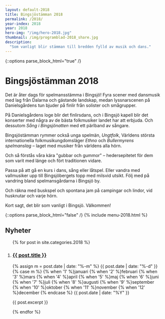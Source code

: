 ```yaml
---
layout: default-2018
title: Bingsjöstämman 2018
permalink: /2018/
year-index: 2018
year: 2018
hero-img: "/img/hero-2018.jpg"
thumbnail: /img/programblad-2018_share.jpg
description:
  "Som vanligt blir stämman till bredden fylld av musik och dans."
---
```



{::options parse_block_html="true" /}
<div class="glacier">

# Bingsjöstämman 2018

Det är åter dags för spelmansstämma i Bingsjö! Fyra scener med dansmusik med lag från Dalarna och gästande landskap, medan lyssnarscenen på Danielsgårdens tun bjuder på finlir från solister och smågrupper.

På Danielsgårdens loge blir det finlirsdans, och i Bingsjö kapell blir det konserter med några av de bästa folkmusiker landet har att erbjuda. Och dessutom _Sång i Bingsjönatten_ med ett pärlband av sångare.

Bingsjöstämman rymmer också unga spelmän, _Ungtfolk_, Världens största internationella folkmusikungdomsläger _Ethno_ och _Bullermyrens spelmanslag_ – laget med musiker från världens alla hörn.

Och så förstås våra kära "gubbar och gummor" – hedersepitetet för dem som varit med länge och fört traditionen vidare.

Passa på att gå en kurs i dans, sång eller låtspel. Eller vandra med vallmusiker upp till Bingsjöbergets topp med milsvid utsikt. Följ med på vandring bland spelmansgårdarna i Bingsjö by.

Och räkna med buskspel och spontana jam på campingar och lindor, vid husknutar och varje hörn.

Kort sagt, det blir som vanligt i Bingsjö. Välkommen!

{::options parse_block_html="false" /}
{% include menu-2018.html %}

</div>



<div class="ocean">
<div class="ocean__inner">

<h2>Nyheter</h2>

<ol class="posts">

{% for post in site.categories.2018 %}

  <li class="post">
    <h3><a href="{{ post.url }}">{{ post.title }}</a></h3>
    <p class="meta">
      <time datetime="{{post.date | date: "%Y-%m-%d"}}">
        {% assign m = post.date | date: "%-m" %}
        {{ post.date | date: "%-d" }}
        {% case m %}
          {% when '1' %}januari
          {% when '2' %}februari
          {% when '3' %}mars
          {% when '4' %}april
          {% when '5' %}maj
          {% when '6' %}juni
          {% when '7' %}juli
          {% when '8' %}augusti
          {% when '9' %}september
          {% when '10' %}oktober
          {% when '11' %}november
          {% when '12' %}december
        {% endcase %}
        {{ post.date | date: "%Y" }}
      </time>
    </p>
    <div class="content">
      {{ post.excerpt }}
    </div>
  </li>

{% endfor %}

</ol>

</div>
</div>
